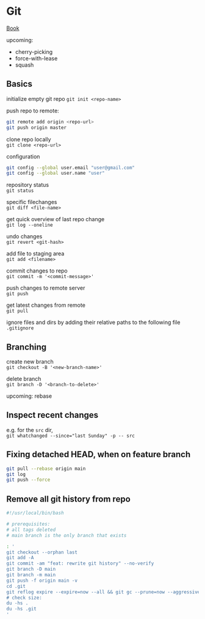 # Git

[Book](https://git-scm.com/book/en/v2)

upcoming:
- cherry-picking
- force-with-lease
- squash

## Basics

initialize empty git repo
`git init <repo-name>`

push repo to remote:
```BASH
git remote add origin <repo-url>
git push origin master
```

clone repo locally<br>
`git clone <repo-url>`

configuration
```BASH
git config --global user.email "user@gmail.com"
git config --global user.name "user"
```

repository status<br>
`git status`

specific filechanges<br>
`git diff <file-name>`

get quick overview of last repo change<br>
`git log --oneline`

undo changes<br>
`git revert <git-hash>`

add file to staging area<br>
`git add <filename>`

commit changes to repo<br>
`git commit -m '<commit-message>'`

push changes to remote server<br>
`git push`

get latest changes from remote<br>
`git pull`

ignore files and dirs by adding their relative paths to the following file<br>
`.gitignore`

## Branching

create new branch<br>
`git checkout -B '<new-branch-name>'`

delete branch<br>
`git branch -D '<branch-to-delete>'`

upcoming:
rebase

## Inspect recent changes

e.g. for the `src` dir,<br>
`git whatchanged --since="last Sunday" -p -- src`

## Fixing detached HEAD, when on feature branch
```BASH
git pull --rebase origin main
git log
git push --force
```

## Remove all git history from repo
```BASH
#!/usr/local/bin/bash

# prerequisites:
# all tags deleted
# main branch is the only branch that exists

: '
git checkout --orphan last
git add -A
git commit -am "feat: rewrite git history" --no-verify
git branch -D main
git branch -m main
git push -f origin main -v
cd .git
git reflog expire --expire=now --all && git gc --prune=now --aggressive
# check size:
du -hs .
du -hs .git
'
```
